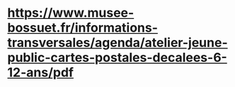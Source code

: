 # https://www.musee-bossuet.fr/informations-transversales/agenda/atelier-jeune-public-cartes-postales-decalees-6-12-ans/pdf


